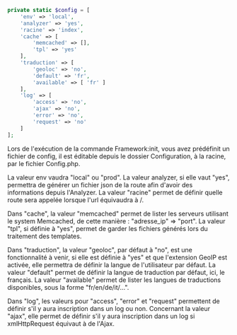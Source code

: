 ```php
private static $config = [
	'env' => 'local',
	'analyzer' => 'yes',
	'racine' => 'index',
	'cache' => [
		'memcached' => [],
		'tpl' => 'yes'
	],
	'traduction' => [
	    'geoloc' => 'no',
		'default' => 'fr',
		'available' => [ 'fr' ]
	],
	'log' => [
		'access' => 'no',
		'ajax' => 'no',
		'error' => 'no',
		'request' => 'no'
	]
];
```

Lors de l'exécution de la commande Framework:init, vous avez prédéfinit un fichier de config, il est éditable depuis le dossier Configuration, à la racine, par le fichier Config.php.

La valeur env vaudra "local" ou "prod".
La valeur analyzer, si elle vaut "yes", permettra de générer un fichier json de la route afin d'avoir des informations depuis l'Analyzer.
La valeur "racine" permet de définir quelle route sera appelée lorsque l'url équivaudra à /.

Dans "cache", la valeur "memcached" permet de lister les serveurs utilisant le system Memcached, de cette manière : "adresse_ip" => "port". La valeur "tpl", si définie à "yes", permet de garder les fichiers générés lors du traitement des templates.

Dans "traduction", la valeur "geoloc", par défaut à "no", est une fonctionnalité à venir, si elle est définie à "yes" et que l'extension GeoIP est activée, elle permettra de définir la langue de l'utilisateur par défaut. La valeur "default" permet de définir la langue de traduction par défaut, ici, le français. La valeur "available" permet de lister les langues de traductions disponibles, sous la forme "fr/en/de/it/...".

Dans "log", les valeurs pour "access", "error" et "request" permettent de définir s'il y aura inscription dans un log ou non. Concernant la valeur "ajax", elle permet de définir s'il y aura inscription dans un log si xmlHttpRequest équivaut à de l'Ajax.